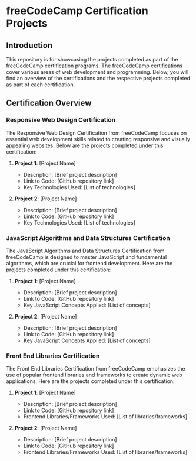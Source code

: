 # freeCodeCamp Certification Projects

## Introduction

This repository is for showcasing the projects completed as part of the freeCodeCamp certification programs. The freeCodeCamp certifications cover various areas of web development and programming. Below, you will find an overview of the certifications and the respective projects completed as part of each certification.

## Certification Overview

### Responsive Web Design Certification

The Responsive Web Design Certification from freeCodeCamp focuses on essential web development skills related to creating responsive and visually appealing websites. Below are the projects completed under this certification:

1. **Project 1**: [Project Name]

   - Description: [Brief project description]
   - Link to Code: [GitHub repository link]
   - Key Technologies Used: [List of technologies]

2. **Project 2**: [Project Name]
   - Description: [Brief project description]
   - Link to Code: [GitHub repository link]
   - Key Technologies Used: [List of technologies]

### JavaScript Algorithms and Data Structures Certification

The JavaScript Algorithms and Data Structures Certification from freeCodeCamp is designed to master JavaScript and fundamental algorithms, which are crucial for frontend development. Here are the projects completed under this certification:

1. **Project 1**: [Project Name]

   - Description: [Brief project description]
   - Link to Code: [GitHub repository link]
   - Key JavaScript Concepts Applied: [List of concepts]

2. **Project 2**: [Project Name]
   - Description: [Brief project description]
   - Link to Code: [GitHub repository link]
   - Key JavaScript Concepts Applied: [List of concepts]

### Front End Libraries Certification

The Front End Libraries Certification from freeCodeCamp emphasizes the use of popular frontend libraries and frameworks to create dynamic web applications. Here are the projects completed under this certification:

1. **Project 1**: [Project Name]

   - Description: [Brief project description]
   - Link to Code: [GitHub repository link]
   - Frontend Libraries/Frameworks Used: [List of libraries/frameworks]

2. **Project 2**: [Project Name]
   - Description: [Brief project description]
   - Link to Code: [GitHub repository link]
   - Frontend Libraries/Frameworks Used: [List of libraries/frameworks]
